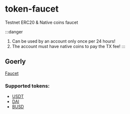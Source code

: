 # token-faucet
Testnet ERC20 &amp; Native coins faucet

:::danger
1. Can be used by an account only once per 24 hours!
2. The account must have native coins to pay the TX fee!
:::



## Goerly 

[Faucet](https://goerli.etherscan.io/address/0x0a739550BD1bC86Cf2A1d33B05C96f8f7e96b700#code)

### Supported tokens:
- [USDT](https://goerli.etherscan.io/token/0x291E558C60FB567087D9b87bd62b84Af67b9a376#code)
- [DAI](https://goerli.etherscan.io/token/0x5fe1238535009c09b6a6b122a763a0e50c9293b8#code)
- [BUSD](https://goerli.etherscan.io/address/0x2991E99Df3EDD3F15962294A28b0aD1F4d56E07a#code)

